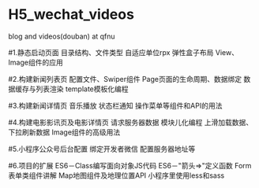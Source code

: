 # H5_wechat_videos
blog and videos(douban) at qfnu


#1.静态启动页面
	目录结构、文件类型
	自适应单位rpx
	弹性盒子布局
	View、Image组件的应用
	
	
#2.构建新闻列表页
	配置文件、Swiper组件
	Page页面的生命周期、数据绑定
	数据缓存与列表渲染
	template模板化编程
	
	
#3.构建新闻详情页
	音乐播放
	状态栏通知
	操作菜单等组件和API的用法
	
	
#4.构建电影影讯页及电影详情页
	请求服务器数据
	模块儿化编程
	上滑加载数据、下拉刷新数据
	Image组件的高级用法
	
	
#5.小程序公众号后台配置
	绑定开发者微信
	配置服务器地址等
	
	
#6.项目的扩展
	ES6－Class编写面向对象JS代码
	ES6－"箭头=>"定义函数
	Form表单类组件讲解
	Map地图组件及地理位置API
	小程序里使用less和sass
	
	

